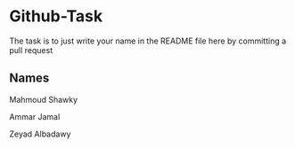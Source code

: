 # Github-Task
The task is to just write your name in the README file here by committing a pull request 
## Names 
Mahmoud Shawky

Ammar Jamal

Zeyad Albadawy

